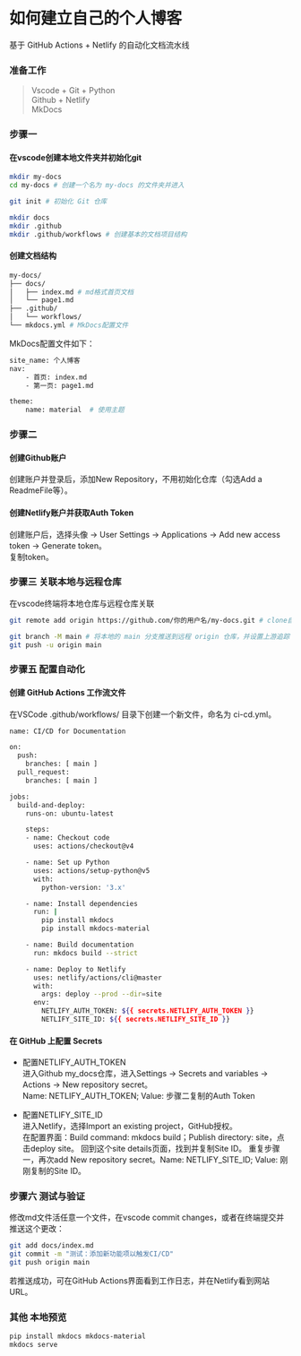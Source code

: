 # 如何建立自己的个人博客

基于 GitHub Actions + Netlify 的自动化文档流水线

### 准备工作
> Vscode + Git + Python <br>
> Github + Netlify <br>
> MkDocs

### 步骤一
#### 在vscode创建本地文件夹并初始化git

```bash
mkdir my-docs 
cd my-docs # 创建一个名为 my-docs 的文件夹并进入

git init # 初始化 Git 仓库

mkdir docs
mkdir .github
mkdir .github/workflows # 创建基本的文档项目结构
```

#### 创建文档结构

```bash
my-docs/
├── docs/
│   ├── index.md # md格式首页文档
│   └── page1.md 
├── .github/
│   └── workflows/
└── mkdocs.yml # MkDocs配置文件
```
MkDocs配置文件如下：

```bash
site_name: 个人博客
nav:
    - 首页: index.md
    - 第一页: page1.md

theme:
    name: material  # 使用主题
```
### 步骤二
#### 创建Github账户
创建账户并登录后，添加New Repository，不用初始化仓库（勾选Add a ReadmeFile等）。

#### 创建Netlify账户并获取Auth Token
创建账户后，选择头像 -> User Settings -> Applications -> Add new access token -> Generate token。<br>
复制token。

### 步骤三 关联本地与远程仓库
在vscode终端将本地仓库与远程仓库关联
```bash
git remote add origin https://github.com/你的用户名/my-docs.git # clone自己的仓库地址

git branch -M main # 将本地的 main 分支推送到远程 origin 仓库，并设置上游追踪
git push -u origin main
```
### 步骤五 配置自动化
#### 创建 GitHub Actions 工作流文件
在VSCode .github/workflows/ 目录下创建一个新文件，命名为 ci-cd.yml。
```bash
name: CI/CD for Documentation

on:
  push:
    branches: [ main ]
  pull_request:
    branches: [ main ]

jobs:
  build-and-deploy:
    runs-on: ubuntu-latest

    steps:
    - name: Checkout code
      uses: actions/checkout@v4

    - name: Set up Python
      uses: actions/setup-python@v5
      with:
        python-version: '3.x'

    - name: Install dependencies
      run: |
        pip install mkdocs
        pip install mkdocs-material

    - name: Build documentation
      run: mkdocs build --strict

    - name: Deploy to Netlify
      uses: netlify/actions/cli@master
      with:
        args: deploy --prod --dir=site
      env:
        NETLIFY_AUTH_TOKEN: ${{ secrets.NETLIFY_AUTH_TOKEN }}
        NETLIFY_SITE_ID: ${{ secrets.NETLIFY_SITE_ID }}
```

#### 在 GitHub 上配置 Secrets
- 配置NETLIFY_AUTH_TOKEN<br>
进入Github my_docs仓库，进入Settings -> Secrets and variables -> Actions -> New repository secret。<br>
Name: NETLIFY_AUTH_TOKEN; Value: 步骤二复制的Auth Token <br>

- 配置NETLIFY_SITE_ID<br>
进入Netlify，选择Import an existing project，GitHub授权。<br>
在配置界面：Build command: mkdocs build；Publish directory: site，点击deploy site。
回到这个site details页面，找到并复制Site ID。
重复步骤一，再次add New repository secret。Name: NETLIFY_SITE_ID; Value: 刚刚复制的Site ID。

### 步骤六 测试与验证
修改md文件活任意一个文件，在vscode commit changes，或者在终端提交并推送这个更改：
```bash
git add docs/index.md
git commit -m "测试：添加新功能项以触发CI/CD"
git push origin main
```
若推送成功，可在GitHub Actions界面看到工作日志，并在Netlify看到网站URL。

### 其他 本地预览

```bash
pip install mkdocs mkdocs-material
mkdocs serve
```